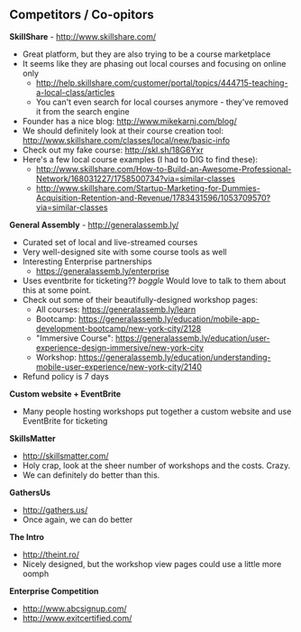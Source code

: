 ## Competitors / Co-opitors

**SkillShare** - http://www.skillshare.com/ 

- Great platform, but they are also trying to be a course marketplace
- It seems like they are phasing out local courses and focusing on online only
  - http://help.skillshare.com/customer/portal/topics/444715-teaching-a-local-class/articles
  - You can't even search for local courses anymore - they've removed it from the search engine
- Founder has a nice blog: http://www.mikekarnj.com/blog/
- We should definitely look at their course creation tool: http://www.skillshare.com/classes/local/new/basic-info
- Check out my fake course: http://skl.sh/18G6Yxr
- Here's a few local course examples (I had to DIG to find these):
  - http://www.skillshare.com/How-to-Build-an-Awesome-Professional-Network/168031227/1758500734?via=similar-classes
  - http://www.skillshare.com/Startup-Marketing-for-Dummies-Acquisition-Retention-and-Revenue/1783431596/1053709570?via=similar-classes

**General Assembly** - http://generalassemb.ly/

- Curated set of local and live-streamed courses
- Very well-designed site with some course tools as well
- Interesting Enterprise partnerships
  - https://generalassemb.ly/enterprise
- Uses eventbrite for ticketing?? *boggle* Would love to talk to them about this at some point.
- Check out some of their beautifully-designed workshop pages:
  - All courses: https://generalassemb.ly/learn
  - Bootcamp: https://generalassemb.ly/education/mobile-app-development-bootcamp/new-york-city/2128
  - "Immersive Course": https://generalassemb.ly/education/user-experience-design-immersive/new-york-city
  - Workshop: https://generalassemb.ly/education/understanding-mobile-user-experience/new-york-city/2140
- Refund policy is 7 days

**Custom website + EventBrite**

- Many people hosting workshops put together a custom website and use
  EventBrite for ticketing

**SkillsMatter**

- http://skillsmatter.com/
- Holy crap, look at the sheer number of workshops and the costs. Crazy.
- We can definitely do better than this.

**GathersUs**

- http://gathers.us/
- Once again, we can do better

**The Intro**

- http://theint.ro/
- Nicely designed, but the workshop view pages could use a little more
  oomph

**Enterprise Competition**

- http://www.abcsignup.com/
- http://www.exitcertified.com/

